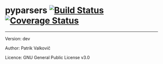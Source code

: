 # pyparsers [![Build Status](https://travis-ci.org/PatrikValkovic/pyparsers.svg?branch=dev)](https://travis-ci.org/PatrikValkovic/pyparsers) [![Coverage Status](https://coveralls.io/repos/github/PatrikValkovic/pyparsers/badge.svg?branch=dev)](https://coveralls.io/github/PatrikValkovic/pyparsers?branch=dev)

-----

Version: dev

Author: Patrik Valkovič

Licence: GNU General Public License v3.0
